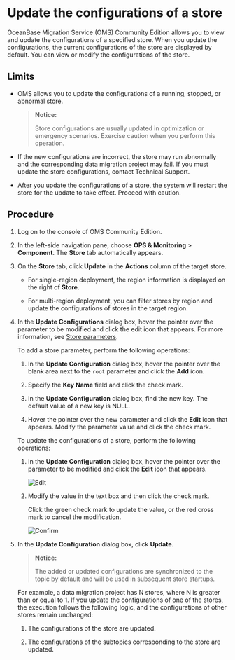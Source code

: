 # Update the configurations of a store

OceanBase Migration Service (OMS) Community Edition allows you to view and update the configurations of a specified store. When you update the configurations, the current configurations of the store are displayed by default. You can view or modify the configurations of the store.

## Limits

* OMS allows you to update the configurations of a running, stopped, or abnormal store.

   > **Notice:**
   >
   > Store configurations are usually updated in optimization or emergency scenarios. Exercise caution when you perform this operation.

* If the new configurations are incorrect, the store may run abnormally and the corresponding data migration project may fail. If you must update the store configurations, contact Technical Support.

* After you update the configurations of a store, the system will restart the store for the update to take effect. Proceed with caution.

## Procedure

1. Log on to the console of OMS Community Edition.

2. In the left-side navigation pane, choose **OPS & Monitoring** > **Component**. The **Store** tab automatically appears.

3. On the **Store** tab, click **Update** in the **Actions** column of the target store.

   * For single-region deployment, the region information is displayed on the right of **Store**.

   * For multi-region deployment, you can filter stores by region and update the configurations of stores in the target region.

4. In the **Update Configurations** dialog box, hover the pointer over the parameter to be modified and click the edit icon that appears. For more information, see [Store parameters](../../5.description-of-component-parameters/1.store-parameters/1.mysql-store.md).

   To add a store parameter, perform the following operations:

   1. In the **Update Configuration** dialog box, hover the pointer over the blank area next to the `root` parameter and click the **Add** icon.

   2. Specify the **Key Name** field and click the check mark.

   3. In the **Update Configuration** dialog box, find the new key. The default value of a new key is NULL.

   4. Hover the pointer over the new parameter and click the **Edit** icon that appears. Modify the parameter value and click the check mark.

   To update the configurations of a store, perform the following operations:

   1. In the **Update Configuration** dialog box, hover the pointer over the parameter to be modified and click the **Edit** icon that appears.

      ![Edit](https://help-static-aliyun-doc.aliyuncs.com/assets/img/en-US/7774229461/p313475.png)

   2. Modify the value in the text box and then click the check mark.

      Click the green check mark to update the value, or the red cross mark to cancel the modification.

      ![Confirm](https://help-static-aliyun-doc.aliyuncs.com/assets/img/en-US/6774229461/p313476.png)

5. In the **Update Configuration** dialog box, click **Update**.

   > **Notice:**
   >
   > The added or updated configurations are synchronized to the topic by default and will be used in subsequent store startups.

   For example, a data migration project has N stores, where N is greater than or equal to 1. If you update the configurations of one of the stores, the execution follows the following logic, and the configurations of other stores remain unchanged:

   1. The configurations of the store are updated.

   2. The configurations of the subtopics corresponding to the store are updated.
